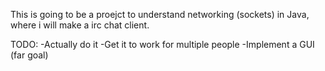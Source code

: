 This is going to be a proejct to understand networking (sockets) in Java, where i will make a irc chat client.

TODO:
-Actually do it
-Get it to work for multiple people
-Implement a GUI (far goal)
